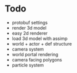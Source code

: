 Todo
======

* protobuf settings
* render 3d model
* easy 2d renderer
* load 3d model with assimp
* world + actor + def structure
* camera system
* world portal rendering
* camera facing polygons
* particle system
